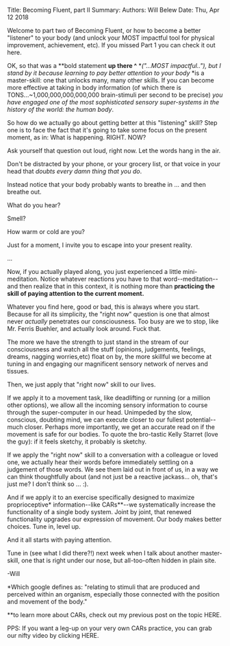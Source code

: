 Title:   Becoming Fluent, part II
Summary: 
Authors: Will Belew
Date:    Thu, Apr 12 2018
        

Welcome to part two of Becoming Fluent, or how to become a better "listener" to your body (and unlock your MOST impactful tool for physical improvement, achievement, etc). If you missed Part 1 you can check it out here.

OK, so that was a **bold statement **up there ^** **("...MOST impactful.."), but I stand by it because learning to pay better attention to your body* *is a master-skill: one that unlocks many, many other skills. If you can become more effective at taking in body information (of which there is TONS...~1,000,000,000,000,000 brain-stimuli per second to be precise) *you have engaged one of the most sophisticated sensory super-systems in the history of the world: the human body*. 

So how do we actually go about getting better at this "listening" skill? Step one is to face the fact that it's going to take some focus on the present moment, as in: What is happening. RIGHT. NOW? 

Ask yourself that question out loud, right now. Let the words hang in the air.

Don't be distracted by your phone, or your grocery list, or that voice in your head that *doubts every damn thing that you do*. 

Instead notice that your body probably wants to breathe in ... and then breathe out. 

What do you hear?

Smell?

How warm or cold are you?

Just for a moment, I invite you to escape into your present reality.

...

Now, if you actually played along, you just experienced a little mini-meditation. Notice whatever reactions you have to that word--meditation--and then realize that in this context, it is nothing more than **practicing the skill of paying attention to the current moment.**

Whatever you find here, good or bad, this is always where you start. Because for all its simplicity, the "right now" question is one that almost never *actually* penetrates our consciousness. Too busy are we to stop, like Mr. Ferris Buehler, and actually look around. Fuck that. 

The more we have the strength to just stand in the stream of our consciousness and watch all the stuff (opinions, judgements, feelings, dreams, nagging worries,etc) float on by, the more skillful we become at tuning in and engaging our magnificent sensory network of nerves and tissues. 

Then, we just apply that "right now" skill to our lives. 

If we apply it to a movement task, like deadlifting or running (or a million other options), we allow all the incoming sensory information to course through the super-computer in our head. Unimpeded by the slow, conscious, doubting mind, we can execute closer to our fullest potential--much closer. Perhaps more importantly, we get an accurate read on if the movement is safe for our bodies. To quote the bro-tastic Kelly Starret (love the guy): if it feels sketchy, it probably is sketchy. 

If we apply the "right now" skill to a conversation with a colleague or loved one, we actually hear their words before immediately settling on a judgement of those words. We see them laid out in front of us, in a way we can think thoughtfully about (and not just be a reactive jackass... oh, that's just me? I don't think so ... :). 

And if we apply it to an exercise specifically designed to maximize proprioceptive* information--like CARs**--we systematically increase the functionality of a single body system. Joint by joint, that renewed functionality upgrades our expression of movement. Our body makes better choices. Tune in, level up. 

And it all starts with paying attention. 

Tune in (see what I did there?!) next week when I talk about another master-skill, one that is right under our nose, but all-too-often hidden in plain site. 

-Will

*Which google defines as: "relating to stimuli that are produced and perceived within an organism, especially those connected with the position and movement of the body." 

**to learn more about CARs, check out my previous post on the topic HERE.

PPS: If you want a leg-up on your very own CARs practice, you can grab our nifty video by clicking HERE. 

